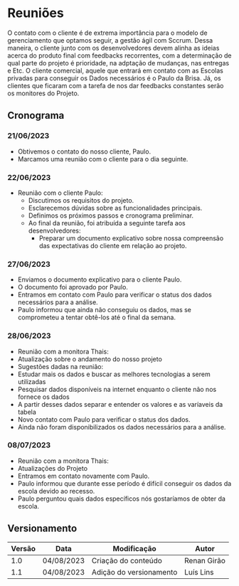 # Reuniões

O contato com o cliente é de extrema importância para o modelo de gerenciamento que optamos seguir, a gestão ágil com Sccrum. Dessa maneira, o cliente junto com os desenvolvedores devem alinha as ideias acerca do produto final com feedbacks recorrentes, com a determinação de qual parte do projeto é prioridade, na adptação de mudanças, nas entregas e Etc.
O cliente comercial, aquele que entrará em contato com as Escolas privadas para conseguir os Dados necessários é o Paulo da Brisa. Já, os clientes que ficaram com a tarefa de nos dar feedbacks constantes serão os monitores do Projeto.

## Cronograma

### 21/06/2023

- Obtivemos o contato do nosso cliente, Paulo.
- Marcamos uma reunião com o cliente para o dia seguinte.

### 22/06/2023

- Reunião com o cliente Paulo:
  - Discutimos os requisitos do projeto.
  - Esclarecemos dúvidas sobre as funcionalidades principais.
  - Definimos os próximos passos e cronograma preliminar.
  - Ao final da reunião, foi atribuída a seguinte tarefa aos desenvolvedores:
    - Preparar um documento explicativo sobre nossa compreensão das expectativas do cliente em relação ao projeto.

### 27/06/2023

- Enviamos o documento explicativo para o cliente Paulo.
- O documento foi aprovado por Paulo.
- Entramos em contato com Paulo para verificar o status dos dados necessários para a análise.
- Paulo informou que ainda não conseguiu os dados, mas se comprometeu a tentar obtê-los até o final da semana.

### 28/06/2023

- Reunião com a monitora Thais:
- Atualização sobre o andamento do nosso projeto
- Sugestões dadas na reunião:
- Estudar mais os dados e buscar as melhores tecnologias a serem utilizadas
- Pesquisar dados disponíveis na internet enquanto o cliente não nos fornece os dados
- A partir desses dados separar e entender os valores e as varíaveis da tabela
- Novo contato com Paulo para verificar o status dos dados.
- Ainda não foram disponibilizados os dados necessários para a análise.

### 08/07/2023

- Reunião com a monitora Thais:
- Atualizações do Projeto
- Entramos em contato novamente com Paulo.
- Paulo informou que durante esse período é difícil conseguir os dados da escola devido ao recesso.
- Paulo perguntou quais dados específicos nós gostaríamos de obter da escola.

## Versionamento

| Versão | Data       | Modificação             | Autor       |
| ------ | ---------- | ----------------------- | ----------- |
| 1.0    | 04/08/2023 | Criação do conteúdo     | Renan Girão |
| 1.1    | 04/08/2023 | Adição do versionamento | Luís Lins   |
